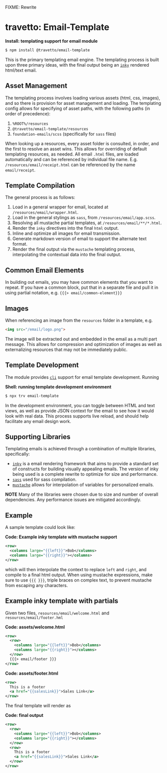 FIXME: Rewrite

travetto: Email-Template
===

**Install: templating support for email module**
```bash
$ npm install @travetto/email-template
```

This is the primary templating email engine.  The templating process is built upon three primary ideas, with the final output being an [`inky`](https://github.com/zurb/inky) rendered html/text email.  

## Asset Management
The templating process involves loading various assets (html, css, images), and so there is provision for asset management and loading.  The templating config allows for specifying of asset paths, with the following paths (in order of precedence):

1. `%ROOT%/resources`
1. `@travetto/email-template/resources`
1. `foundation-emails/scss` (specifically for `sass` files)

When looking up a resources, every asset folder is consulted, in order, and the first to resolve an asset wins.  This allows for overriding of default templating resources, as needed.  All email `.html` files, are loaded automatically and can be referenced by individual file name.  E.g. `/resources/email/receipt.html` can be referenced by the name `email/receipt`.

## Template Compilation

The general process is as follows:

1. Load in a general wrapper for email, located at `/resources/email/wrapper.html`.
1. Load in the general stylings as `sass`, from `/resources/email/app.scss`.
1. Resolving all mustache partial templates, at `/resources/email/**/*.html`.
1. Render the `inky` directives into the final `html` output.
1. Inline and optimize all images for email transmission.
1. Generate markdown version of email to support the alternate text format.
1. Render the final output via the `mustache` templating process, interpolating the contextual data into the final output.

## Common Email Elements
In building out emails, you may have common elements that you want to repeat.  If you have a common block, put that in a separate file and pull it in using partial notation, e.g. `{{{> email/common-element}}}`

## Images
When referencing an image from the `resources` folder in a template, e.g.

```html
<img src="/email/logo.png">
```

The image will be extracted out and embedded in the email as a multi part message.  This allows for compression and optimization of images as well as externalizing resources that may not be immediately public. 

## Template Development
The module provides [`cli`](https://github.com/travetto/travetto/tree/master/module/cli) support for email template development. Running 

**Shell: running template development environment**
```bash
$ npx trv email-template
```

In the development environment, you can toggle between HTML and text views, as well as provide JSON context for the email to see how it would look with real data. This process supports live reload, and should help facilitate any email design work.

## Supporting Libraries
Templating emails is achieved through a combination of multiple libraries, specifically:

* [`inky`](https://github.com/zurb/inky) is a email rendering framework that aims to provide a standard set of constructs for building visually appealing emails.  The version of inky being used is a complete rewrite to optimize for size and performance.
* [`sass`](https://github.com/sass/dart-sass) used for sass compilation.
* [`mustache`](https://github.com/janl/mustache.js/) allows for interpolation of variables for personalized emails.

**NOTE** Many of the libraries were chosen due to size and number of overall dependencies.  Any performance issues are mitigated accordingly.

## Example
A sample template could look like:

**Code: Example inky template with mustache support**
```xml
<row>
  <columns large="{{left}}">Bob</columns>
  <columns large="{{right}}"></columns>
</row>
```

which will then interpolate the context to replace `left` and `right`, and compile to a final html output. When using mustache expressions, make sure to use `{{{ }}}`, triple braces on complex text, to prevent mustache from escaping any characters.

## Example inky template with partials
Given two files, `resources/email/welcome.html` and `resources/email/footer.hml`

**Code: assets/welcome.html**
```xml
<row>
  <row>
    <columns large="{{left}}">Bob</columns>
    <columns large="{{right}}"></columns>
  </row>
  {{{> email/footer }}}
</row>
```

**Code: assets/footer.html**
```xml
<row>
  This is a footer
  <a href="{{salesLink}}">Sales Link</a>
</row>
```

The final template will render as

**Code: final output**
```xml
<row>
  <row>
    <columns large="{{left}}">Bob</columns>
    <columns large="{{right}}"></columns>
  </row>
  <row>
    This is a footer
    <a href="{{salesLink}}">Sales Link</a>
  </row>
</row>
```
